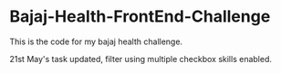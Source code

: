 # Bajaj-Health-FrontEnd-Challenge

This is the code for my bajaj health challenge.

21st May's task updated, filter using multiple checkbox skills enabled.
